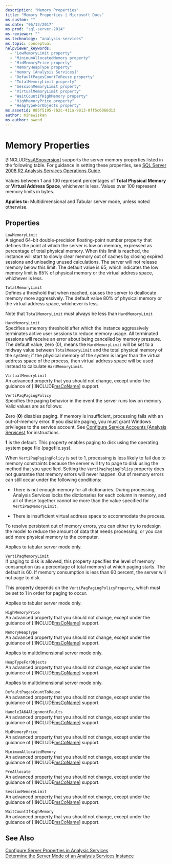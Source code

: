 ```yaml
---
description: "Memory Properties"
title: "Memory Properties | Microsoft Docs"
ms.custom: ""
ms.date: "06/13/2017"
ms.prod: "sql-server-2014"
ms.reviewer: ""
ms.technology: "analysis-services"
ms.topic: conceptual
helpviewer_keywords: 
  - "LowMemoryLimit property"
  - "MinimumAllocatedMemory property"
  - "MidMemoryPrice property"
  - "MemoryHeapType property"
  - "memory [Analysis Services]"
  - "DefaultPagesCountToReuse property"
  - "TotalMemoryLimit property"
  - "SessionMemoryLimit property"
  - "VirtualMemoryLimit property"
  - "WaitCountIfHighMemory property"
  - "HighMemoryPrice property"
  - "HeapTypeForObjects property"
ms.assetid: 085f5195-7b2c-411a-9813-0ff5c6066d13
author: minewiskan
ms.author: owend
---
```

# Memory Properties
  [!INCLUDE[ssASnoversion](../../includes/ssasnoversion-md.md)] supports the server memory properties listed in the following table. For guidance in setting these properties, see [SQL Server 2008 R2 Analysis Services Operations Guide](https://go.microsoft.com/fwlink/?LinkID=225539).  
  
 Values between 1 and 100 represent percentages of **Total Physical Memory** or **Virtual Address Space**, whichever is less. Values over 100 represent memory limits in bytes.  
  
 **Applies to:** Multidimensional and Tabular server mode, unless noted otherwise.  
  
## Properties  
 `LowMemoryLimit`  
 A signed 64-bit double-precision floating-point number property that defines the point at which the server is low on memory, expressed as percentage of total physical memory. When this limit is reached, the instance will start to slowly clear memory out of caches by closing expired sessions and unloading unused calculations. The server will not release memory below this limit. The default value is 65; which indicates the low memory limit is 65% of physical memory or the virtual address space, whichever is less.  
  
 `TotalMemoryLimit`  
 Defines a threshold that when reached, causes the server to deallocate memory more aggressively. The default value 80% of physical memory or the virtual address space, whichever is less.  
  
 Note that `TotalMemoryLimit` must always be less than `HardMemoryLimit`  
  
 `HardMemoryLimit`  
 Specifies a memory threshold after which the instance aggressively terminates active user sessions to reduce memory usage. All terminated sessions will receive an error about being cancelled by memory pressure. The default value, zero (0), means the `HardMemoryLimit` will be set to a midway value between `TotalMemoryLimit` and the total physical memory of the system; if the physical memory of the system is larger than the virtual address space of the process, then virtual address space will be used instead to calculate `HardMemoryLimit`.  
  
 `VirtualMemoryLimit`  
 An advanced property that you should not change, except under the guidance of [!INCLUDE[msCoName](../../includes/msconame-md.md)] support.  
  
 `VertiPaqPagingPolicy`  
 Specifies the paging behavior in the event the server runs low on memory. Valid values are as follows:  
  
 Zero (**0**) disables paging. If memory is insufficient, processing fails with an out-of-memory error. If you disable paging, you must grant Windows privileges to the service account. See [Configure Service Accounts &#40;Analysis Services&#41;](../instances/configure-service-accounts-analysis-services.md) for instructions.  
  
 **1** is the default. This property enables paging to disk using the operating system page file (pagefile.sys).  
  
 When `VertiPaqPagingPolicy` is set to 1, processing is less likely to fail due to memory constraints because the server will try to page to disk using the method that you specified. Setting the `VertiPaqPagingPolicy` property does not guarantee that memory errors will never happen. Out of memory errors can still occur under the following conditions:  
  
-   There is not enough memory for all dictionaries. During processing, Analysis Services locks the dictionaries for each column in memory, and all of these together cannot be more than the value specified for `VertiPaqMemoryLimit`.  
  
-   There is insufficient virtual address space to accommodate the process.  
  
 To resolve persistent out of memory errors, you can either try to redesign the model to reduce the amount of data that needs processing, or you can add more physical memory to the computer.  
  
 Applies to tabular server mode only.  
  
 `VertiPaqMemoryLimit`  
 If paging to disk is allowed, this property specifies the level of memory consumption (as a percentage of total memory) at which paging starts. The default is 60. If memory consumption is less than 60 percent, the server will not page to disk.  
  
 This property depends on the `VertiPaqPagingPolicyProperty`, which must be set to 1 in order for paging to occur.  
  
 Applies to tabular server mode only.  
  
 `HighMemoryPrice`  
 An advanced property that you should not change, except under the guidance of [!INCLUDE[msCoName](../../includes/msconame-md.md)] support.  
  
 `MemoryHeapType`  
 An advanced property that you should not change, except under the guidance of [!INCLUDE[msCoName](../../includes/msconame-md.md)] support.  
  
 Applies to multidimensional server mode only.  
  
 `HeapTypeForObjects`  
 An advanced property that you should not change, except under the guidance of [!INCLUDE[msCoName](../../includes/msconame-md.md)] support.  
  
 Applies to multidimensional server mode only.  
  
 `DefaultPagesCountToReuse`  
 An advanced property that you should not change, except under the guidance of [!INCLUDE[msCoName](../../includes/msconame-md.md)] support.  
  
 `HandleIA64AlignmentFaults`  
 An advanced property that you should not change, except under the guidance of [!INCLUDE[msCoName](../../includes/msconame-md.md)] support.  
  
 `MidMemoryPrice`  
 An advanced property that you should not change, except under the guidance of [!INCLUDE[msCoName](../../includes/msconame-md.md)] support.  
  
 `MinimumAllocatedMemory`  
 An advanced property that you should not change, except under the guidance of [!INCLUDE[msCoName](../../includes/msconame-md.md)] support.  
  
 `PreAllocate`  
 An advanced property that you should not change, except under the guidance of [!INCLUDE[msCoName](../../includes/msconame-md.md)] support.  
  
 `SessionMemoryLimit`  
 An advanced property that you should not change, except under the guidance of [!INCLUDE[msCoName](../../includes/msconame-md.md)] support.  
  
 `WaitCountIfHighMemory`  
 An advanced property that you should not change, except under the guidance of [!INCLUDE[msCoName](../../includes/msconame-md.md)] support.  
  
## See Also  
 [Configure Server Properties in Analysis Services](server-properties-in-analysis-services.md)   
 [Determine the Server Mode of an Analysis Services Instance](../instances/determine-the-server-mode-of-an-analysis-services-instance.md)  
  
  
